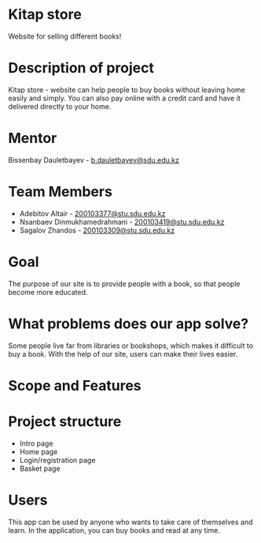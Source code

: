 # Kitap store
Website for selling different books!

# Description of project
Kitap store - website can help people to buy books without leaving home easily and simply.
You can also pay online with a credit card and have it delivered directly to your home.

# Mentor 
Bissenbay Dauletbayev - b.dauletbayev@sdu.edu.kz

# Team Members
+ Adebitov Altair - 200103377@stu.sdu.edu.kz 
+ Nsanbaev Dinmukhamedrahmani - 200103419@stu.sdu.edu.kz  
+ Sagalov Zhandos - 200103309@stu.sdu.edu.kz  

# Goal
The purpose of our site is to provide people with a book, so that people become more educated.

# What problems does our app solve?
Some people live far from libraries or bookshops, which makes it difficult to buy a book. With the help 
of our site, users can make their lives easier.

# Scope and Features


# Project structure
- Intro page
- Home page
- Login/registration page
- Basket page

# Users
This app can be used by anyone who wants to take care of themselves and learn. 
In the application, you can buy books and read at any time.
